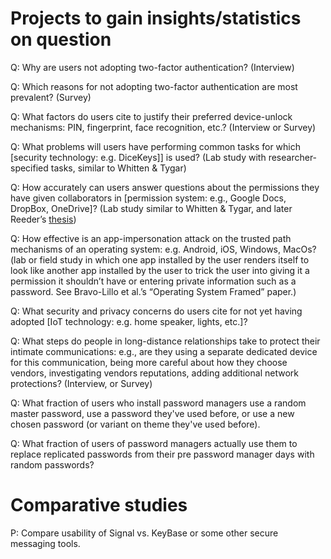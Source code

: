 # Projects to gain insights/statistics on question

Q: Why are users not adopting two-factor authentication? (Interview)

Q: Which reasons for not adopting two-factor authentication are most prevalent? (Survey)

Q: What factors do users cite to justify their preferred device-unlock mechanisms: PIN, fingerprint, face recognition, etc.? (Interview or Survey)

Q: What problems will users have performing common tasks for which \[security technology: e.g. DiceKeys\]\] is used? (Lab study with researcher-specified tasks, similar to Whitten & Tygar)

Q: How accurately can users answer questions about the permissions they have given collaborators in \[permission system: e.g., Google Docs, DropBox, OneDrive\]? (Lab study similar to Whitten & Tygar, and later Reeder’s [<span class="underline">thesis</span>](https://www.robreeder.com/pubs/ReederThesis.pdf))

Q: How effective is an app-impersonation attack on the trusted path mechanisms of an operating system: e.g. Android, iOS, Windows, MacOs? (lab or field study in which one app installed by the user renders itself to look like another app installed by the user to trick the user into giving it a permission it shouldn’t have or entering private information such as a password. See Bravo-Lillo et al.’s “Operating System Framed” paper.)

Q: What security and privacy concerns do users cite for not yet having adopted \[IoT technology: e.g. home speaker, lights, etc.\]?

Q: What steps do people in long-distance relationships take to protect their intimate communications: e.g., are they using a separate dedicated device for this communication, being more careful about how they choose vendors, investigating vendors reputations, adding additional network protections? (Interview, or Survey)

Q: What fraction of users who install password managers use a random master password, use a password they've used before, or use a new chosen password (or variant on theme they've used before).

Q: What fraction of users of password managers actually use them to replace replicated passwords from their pre password manager days with random passwords?

# Comparative studies

P: Compare usability of Signal vs. KeyBase or some other secure messaging
tools.
